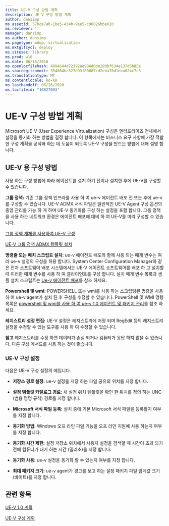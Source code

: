 ```yaml
---
title: UE-V 구성 방법 계획
description: UE-V 구성 방법 계획
author: dansimp
ms.assetid: 57bce7ab-1be5-434b-9ee5-c96026bbe010
ms.reviewer: ''
manager: dansimp
ms.author: dansimp
ms.pagetype: mdop, virtualization
ms.mktglfcycl: deploy
ms.sitesec: library
ms.prod: w10
ms.date: 06/16/2016
ms.openlocfilehash: 4894644d72392ae984d0de290bf634e137d5b85e
ms.sourcegitcommit: 354664bc527d93f80687cd2eba70d1eea024c7c3
ms.translationtype: MT
ms.contentlocale: ko-KR
ms.lasthandoff: 06/26/2020
ms.locfileid: "10827093"
---
```

# UE-V 구성 방법 계획


Microsoft UE-V (User Experience Virtualization) 구성은 엔터프라이즈 전체에서 설정을 동기화 하는 방법을 결정 합니다. 이 항목에서는 비즈니스 요구 사항에 가장 적합 한 구성 계획을 공식화 하는 데 도움이 되도록 UE-V 구성을 만드는 방법에 대해 설명 합니다.

## UE-V 용 구성 방법


사용 하는 구성 방법에 따라 에이전트를 설치 하기 전이나 설치한 후에 UE-V를 구성할 수 있습니다.

**그룹 정책:** 기존 그룹 정책 인프라를 사용 하 여 ue-v 에이전트 배포 전 또는 후에 ue-v를 구성할 수 있습니다. UE-V ADMX 서식 파일은 일반적인 UE-V Agent 구성 옵션의 중앙 관리를 가능 하 게 하며 UE-V 동기화를 구성 하는 설정을 포함 합니다. 그룹 정책을 사용 하는 네트워크 환경은 에이전트 배포에 대비 하 여 UE-V를 미리 구성할 수 있습니다.

[그룹 정책 개체를 사용하여 UE-V 구성](configuring-ue-v-with-group-policy-objects.md)

[UE-V 그룹 정책 ADMX 템플릿 설치](installing-the-ue-v-group-policy-admx-templates.md)

**명령줄 또는 배치 스크립트 설치:** ue-v 에이전트 배포와 함께 사용 되는 매개 변수는 여러 ue-v 설정의 구성을 허용 합니다. System Center Configuration Manager와 같은 전자 소프트웨어 배포 시스템에서는 UE-V 에이전트 소프트웨어를 배포 하 고 설치할 때 이러한 매개 변수를 사용 하 여 클라이언트를 구성 합니다. 설치 매개 변수 목록과 샘플 설치 스크립트는 [Ue-v 에이전트 배포](deploying-the-ue-v-agent.md)를 참조 하세요.

**Powershell 및 wmi:** POWERSHELL 또는 wmi를 사용 하는 스크립팅된 명령을 사용 하 여 ue-v agent가 설치 된 후 구성을 수정할 수 있습니다. PowerShell 및 WMI 명령 목록은 [powershell 및 wmi를 사용 하 여 ue-v 1.0 에이전트 및 패키지 관리](managing-the-ue-v-10-agent-and-packages-with-powershell-and-wmi.md)를 참조 하세요.

**레지스트리 설정 편집:** UE-V 설정은 레지스트리에 저장 되며 RegEdit 등의 레지스트리 설정을 수정할 수 있는 도구를 사용 하 여 수정할 수 있습니다.

**참고**  레지스트리를 수정 하면 데이터가 손실 되거나 컴퓨터가 응답 하지 않을 수 있습니다. 다른 구성 메서드를 사용 하는 것이 좋습니다.

 

### UE-V 구성 설정

다음은 UE-V 구성 설정의 예입니다.

-   **저장소 경로 설정:** ue-v 설정을 저장 하는 파일 공유의 위치를 지정 합니다.

-   **설정 템플릿 카탈로그 경로:** 새 설정 위치 템플릿을 확인 한 위치를 정의 하는 UNC (범용 명명 규칙) 경로를 지정 합니다.

-   **Microsoft 서식 파일 등록:** 설치 중에 기본 Microsoft 서식 파일을 등록할지 여부를 지정 합니다.

-   **동기화 방법:** Windows 오프 라인 파일 기능을 오프 라인 지원에 사용 하는지 여부를 지정 합니다.

-   **동기화 시간 제한:** 설정 저장소 위치에서 사용자 설정을 검색할 때 시간이 초과 되기 전에 컴퓨터가 대기 하는 시간 (밀리초)을 지정 합니다.

-   **동기화 사용:** ue-v 설정을 동기화 할 수 있는지 여부를 지정 합니다.

-   **최대 패키지 크기:** ue-v agent가 경고를 보고 하는 설정 패키지 파일 임계값 크기 (바이트)를 지정 합니다.

## 관련 항목


[UE-V 1.0 계획](planning-for-ue-v-10.md)

[UE-V 구성 계획](planning-for-ue-v-configuration.md)

 

 





